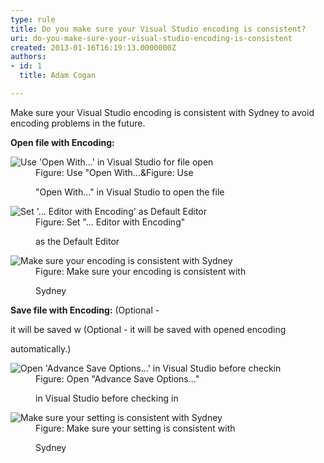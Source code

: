 ```yaml
---
type: rule
title: Do you make sure your Visual Studio encoding is consistent?
uri: do-you-make-sure-your-visual-studio-encoding-is-consistent
created: 2013-01-16T16:19:13.0000000Z
authors:
- id: 1
  title: Adam Cogan

---
```




<span class='intro'> <p> Make sure your Visual Studio encoding is consistent with Sydney to avoid encoding problems in the future. </p> </span>

<p>
                   <strong>Open file with Encoding&#58;</strong>
                </p><dl class="Image"><dt>
                        <img alt="Use     'Open With...' in Visual Studio for file open" src="/Communication/RulesToBetterOutsourcing/Pages/Images\OpenFileWithOption.png" /></dt><dd>
                        Figure&#58; Use &quot;Open With...&amp;Figure&#58; Use 

&quot;Open With...&quot; in Visual Studio to open the file</dd></dl><dl class="Image"><dt>
                        <img alt="Set '...     Editor with Encoding' as Default Editor" src="/Communication/RulesToBetterOutsourcing/Pages/Images\OpenFileDialog.png" /></dt><dd>
                        Figure&#58; Set &quot;... Editor with Encoding&quot; 

as 
                        the Default Editor</dd></dl><dl class="Image"><dt>
                        <img alt="Make     sure your encoding is consistent with Sydney" src="/Communication/RulesToBetterOutsourcing/Pages/Images\OpenFileEncoding.png" /></dt><dd>
                        Figure&#58; Make sure your encoding is consistent with 

Sydney
                    </dd></dl><p>
                    <strong>Save file with Encoding&#58;</strong> (Optional - 

it will be saved w (Optional - it will be saved with opened encoding 

automatically.)
                </p><dl class="Image"><dt>
                        <img alt="Open 'Advance Save Options...' in Visual Studio before checkin" src="/Communication/RulesToBetterOutsourcing/Pages/Images\AdvancedSaveOptions.png" /></dt><dd>
                        Figure&#58; Open &quot;Advance Save Options...&quot; 

in Visual Studio before checking in</dd></dl><dl class="Image"><dt>
                        <img alt="Make sure your setting is consistent with Sydney" src="/Communication/RulesToBetterOutsourcing/Pages/Images\AdvancedSaveOptionsEncoding.png" /></dt><dd>
                        Figure&#58; Make sure your setting is consistent with 

Sydney
                    </dd></dl>


